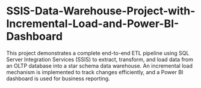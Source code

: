 # SSIS-Data-Warehouse-Project-with-Incremental-Load-and-Power-BI-Dashboard
This project demonstrates a complete end-to-end ETL pipeline using SQL Server Integration Services (SSIS) to extract, transform, and load data from an OLTP database into a star schema data warehouse. An incremental load mechanism is implemented to track changes efficiently, and a Power BI dashboard is used for business reporting.
